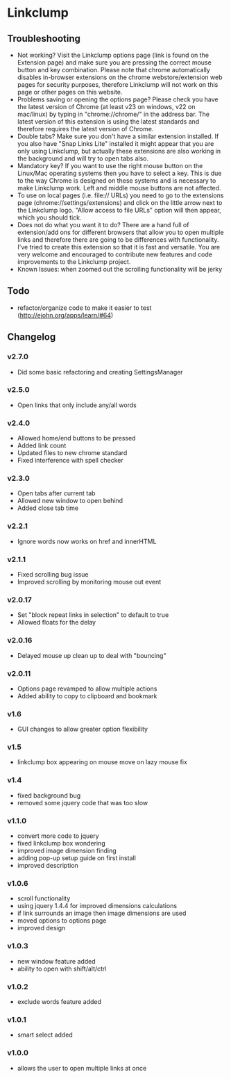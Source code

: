 # Linkclump

## Troubleshooting
- Not working? Visit the Linkclump options page (link is found on the Extension page) and make sure you are pressing the correct mouse button and key combination. Please note that chrome automatically disables in-browser extensions on the chrome webstore/extension web pages for security purposes, therefore Linkclump will not work on this page or other pages on this website.
- Problems saving or opening the options page?  Please check you have the latest version of Chrome (at least v23 on windows, v22 on mac/linux) by typing in "chrome://chrome/" in the address bar. The latest version of this extension is using the latest standards and therefore requires the latest version of Chrome. 
- Double tabs? Make sure you don't have a similar extension installed. If you also have "Snap Links Lite" installed it might appear that you are only using Linkclump, but actually these extensions are also working in the background and will try to open tabs also.
- Mandatory key? If you want to use the right mouse button on the Linux/Mac operating systems then you have to select a key. This is due to the way Chrome is designed on these systems and is necessary to make Linkclump work. Left and middle mouse buttons are not affected.
- To use on local pages (i.e. file:// URLs) you need to go to the extensions page (chrome://settings/extensions) and click on the little arrow next to the Linkclump logo. "Allow access to file URLs" option will then appear, which you should tick.
- Does not do what you want it to do? There are a hand full of extension/add ons for different browsers that allow you to open multiple links and therefore there are going to be differences with functionality. I've tried to create this extension so that it is fast and versatile. You are very welcome and encouraged to contribute new features and code improvements to the Linkclump project.
- Known Issues: when zoomed out the scrolling functionality will be jerky

## Todo
- refactor/organize code to make it easier to test (http://ejohn.org/apps/learn/#64)


## Changelog

### v2.7.0
+ Did some basic refactoring and creating SettingsManager

### v2.5.0
+ Open links that only include any/all words

### v2.4.0
+ Allowed home/end buttons to be pressed
+ Added link count
+ Updated files to new chrome standard
+ Fixed interference with spell checker

### v2.3.0
+ Open tabs after current tab
+ Allowed new window to open behind
+ Added close tab time

### v2.2.1
+ Ignore words now works on href and innerHTML

### v2.1.1
+ Fixed scrolling bug issue 
+ Improved scrolling by monitoring mouse out event

### v2.0.17
+ Set "block repeat links in selection" to default to true
+ Allowed floats for the delay

### v2.0.16
+ Delayed mouse up clean up to deal with "bouncing"

### v2.0.11
+ Options page revamped to allow multiple actions
+ Added ability to copy to clipboard and bookmark

### v1.6
+ GUI changes to allow greater option flexibility

### v1.5
+ linkclump box appearing on mouse move on lazy mouse fix

### v1.4
+ fixed background bug
+ removed some jquery code that was too slow

### v1.1.0
+ convert more code to jquery
+ fixed linkclump box wondering
+ improved image dimension finding
+ adding pop-up setup guide on first install
+ improved description

### v1.0.6
+ scroll functionality
+ using jquery 1.4.4 for improved dimensions calculations
+ if link surrounds an image then image dimensions are used
+ moved options to options page
+ improved design

### v1.0.3
+ new window feature added
+ ability to open with shift/alt/ctrl

### v1.0.2
+ exclude words feature added

### v1.0.1
+ smart select added

### v1.0.0
+ allows the user to open multiple links at once
